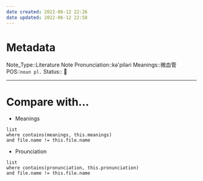 ```yaml
---
date created: 2022-06-12 22:26
date updated: 2022-06-12 22:58
---
```


# Metadata

Note_Type::Literature Note
Pronunciation::kə'piləri
Meanings::微血管
POS::`noun pl.`
Status:: 👶

---

# Compare with...

- Meanings

```dataview
list
where contains(meanings, this.meanings)
and file.name != this.file.name
```

- Prounciation

```dataview
list
where contains(pronunciation, this.pronunciation)
and file.name != this.file.name
```
